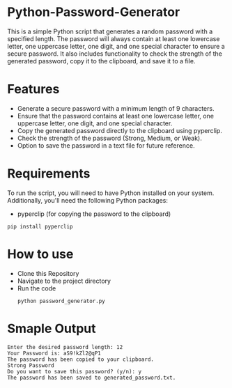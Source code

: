 # Python-Password-Generator
This is a simple Python script that generates a random password with a specified length. The password will always contain at least one lowercase letter, one uppercase letter, one digit, and one special character to ensure a secure password. It also includes functionality to check the strength of the generated password, copy it to the clipboard, and save it to a file.

# Features
* Generate a secure password with a minimum length of 9 characters.
* Ensure that the password contains at least one lowercase letter, one uppercase letter, one digit, and one special character.
* Copy the generated password directly to the clipboard using pyperclip.
* Check the strength of the password (Strong, Medium, or Weak).
* Option to save the password in a text file for future reference.

# Requirements
To run the script, you will need to have Python installed on your system. Additionally, you'll need the following Python packages:
* pyperclip (for copying the password to the clipboard)

```
pip install pyperclip
```

# How to use
* Clone this Repository
* Navigate to the project directory
* Run the code
  ```
  python password_generator.py
  ```
# Smaple Output
```
Enter the desired password length: 12
Your Password is: aS9!kZl2@qP1
The password has been copied to your clipboard.
Strong Password
Do you want to save this password? (y/n): y
The password has been saved to generated_password.txt.

```
